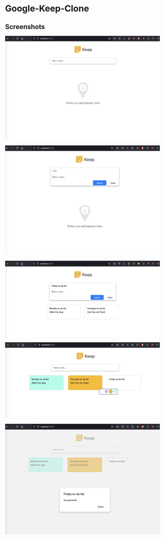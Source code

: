 # Google-Keep-Clone

## Screenshots

<p align="center">
    <img src="https://github.com/Jplaudir8/Google-Keep-Clone/blob/main/App%20SC1.png" width="650" alt="" title="">
</p>

<p align="center">
    <img src="https://github.com/Jplaudir8/Google-Keep-Clone/blob/main/App%20SC2.png" width="650" alt="" title="">
</p>

<p align="center">
    <img src="https://github.com/Jplaudir8/Google-Keep-Clone/blob/main/App%20SC3.png" width="650" alt="" title="">
</p>

<p align="center">
    <img src="https://github.com/Jplaudir8/Google-Keep-Clone/blob/main/App%20SC4.png" width="650" alt="" title="">
</p>

<p align="center">
    <img src="https://github.com/Jplaudir8/Google-Keep-Clone/blob/main/App%20SC5.png" width="650" alt="" title="">
</p>